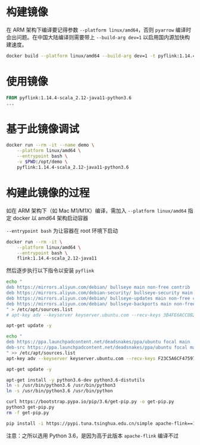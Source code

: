 # 构建镜像

在 ARM 架构下编译要记得参数 `--platform linux/amd64`，否则 `pyarrow` 编译时会出问题。在中国大陆编译则需要带上 `--build-arg dev=1` 以启用国内源加快构建速度。

```sh
docker build --platform linux/amd64 --build-arg dev=1 -t pyflink:1.14.4-scala_2.12-java11-python3.6 .
```

# 使用镜像

```Dockerfile
FROM pyflink:1.14.4-scala_2.12-java11-python3.6
...
```

# 基于此镜像调试

```sh
docker run --rm -it --name demo \
    --platform linux/amd64 \
    --entrypoint bash \
    -v $PWD:/opt/demo \
    pyflink:1.14.4-scala_2.12-java11-python3.6
```


# 构建此镜像的过程

如在 ARM 架构下（如 Mac M1/M1X）编译，需加入 `--platform linux/amd64` 指定 docker 以 amd64 架构启动容器

`--entrypoint bash` 为让容器在 root 环境下启动

```sh
docker run --rm -it \
    --platform linux/amd64 \
    --entrypoint bash \
    flink:1.14.4-scala_2.12-java11
```

然后逐步执行以下指令以安装 `pyflink`

```sh
echo "
deb https://mirrors.aliyun.com/debian/ bullseye main non-free contrib
deb https://mirrors.aliyun.com/debian-security/ bullseye-security main
deb https://mirrors.aliyun.com/debian/ bullseye-updates main non-free contrib
deb https://mirrors.aliyun.com/debian/ bullseye-backports main non-free contrib
" > /etc/apt/sources.list
# apt-key adv --keyserver keyserver.ubuntu.com --recv-keys 3B4FE6ACC0B21F32

apt-get update -y

echo "
deb https://ppa.launchpadcontent.net/deadsnakes/ppa/ubuntu focal main 
deb-src https://ppa.launchpadcontent.net/deadsnakes/ppa/ubuntu focal main 
" >> /etc/apt/sources.list
apt-key adv --keyserver keyserver.ubuntu.com --recv-keys F23C5A6CF475977595C89F51BA6932366A755776

apt-get update -y

apt-get install -y python3.6-dev python3.6-distutils
ln -s /usr/bin/python3.6 /usr/bin/python3
ln -s /usr/bin/python3.6 /usr/bin/python

curl https://bootstrap.pypa.io/pip/3.6/get-pip.py -o get-pip.py
python3 get-pip.py
rm -f get-pip.py

pip install -i https://pypi.tuna.tsinghua.edu.cn/simple apache-flink==1.14.4
```

注意：之所以选用 Python 3.6，是因为高于此版本 `apache-flink` 编译不过
